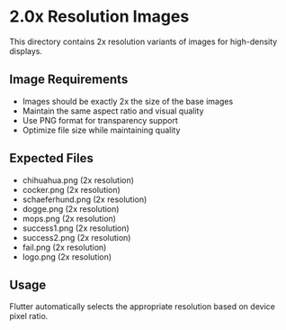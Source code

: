 # 2.0x Resolution Images

This directory contains 2x resolution variants of images for high-density
displays.

## Image Requirements

- Images should be exactly 2x the size of the base images
- Maintain the same aspect ratio and visual quality
- Use PNG format for transparency support
- Optimize file size while maintaining quality

## Expected Files

- chihuahua.png (2x resolution)
- cocker.png (2x resolution)
- schaeferhund.png (2x resolution)
- dogge.png (2x resolution)
- mops.png (2x resolution)
- success1.png (2x resolution)
- success2.png (2x resolution)
- fail.png (2x resolution)
- logo.png (2x resolution)

## Usage

Flutter automatically selects the appropriate resolution based on device pixel
ratio.
